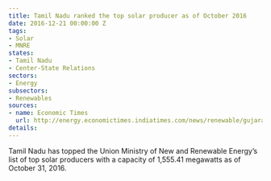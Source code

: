 ```yaml
---
title: Tamil Nadu ranked the top solar producer as of October 2016
date: 2016-12-21 00:00:00 Z
tags:
- Solar
- MNRE
states:
- Tamil Nadu
- Center-State Relations
sectors:
- Energy
subsectors:
- Renewables
sources:
- name: Economic Times
  url: http://energy.economictimes.indiatimes.com/news/renewable/gujarat-slips-to-third-position-in-solar-power-generation-after-losing-top-rank-to-rajasthan/56045299
details: 
---
```


Tamil Nadu has topped the Union Ministry of New and Renewable Energy’s list of top solar producers with a capacity of 1,555.41 megawatts as of October 31, 2016.
